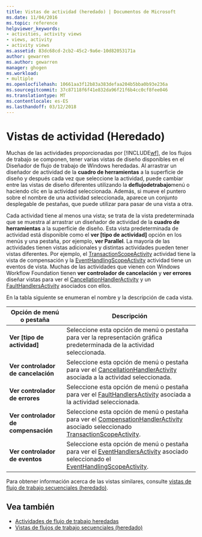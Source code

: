 ```yaml
---
title: Vistas de actividad (heredado) | Documentos de Microsoft
ms.date: 11/04/2016
ms.topic: reference
helpviewer_keywords:
- activities, activity views
- views, activity
- activity views
ms.assetid: 83dc68cd-2cb2-45c2-9a6e-10d82053171a
author: gewarren
ms.author: gewarren
manager: ghogen
ms.workload:
- multiple
ms.openlocfilehash: 10661aa3f12b83a383defaa204b5bba0b93e236a
ms.sourcegitcommit: 37c87118f6f41e832da96f21f6b4cc0cf8fee046
ms.translationtype: MT
ms.contentlocale: es-ES
ms.lasthandoff: 03/12/2018
---
```

# <a name="activity-views-legacy"></a>Vistas de actividad (Heredado)
Muchas de las actividades proporcionadas por [!INCLUDE[wf](../workflow-designer/includes/wf_md.md)], de los flujos de trabajo se componen, tener varias vistas de diseño disponibles en el Diseñador de flujo de trabajo de Windows heredadas. Al arrastrar un diseñador de actividad de la **cuadro de herramientas** a la superficie de diseño y después cada vez que seleccione la actividad, puede cambiar entre las vistas de diseño diferentes utilizando la **deflujodetrabajo**menú o haciendo clic en la actividad seleccionada. Además, si mueve el puntero sobre el nombre de una actividad seleccionada, aparece un conjunto desplegable de pestañas, que puede utilizar para pasar de una vista a otra.

 Cada actividad tiene al menos una vista; se trata de la vista predeterminada que se muestra al arrastrar un diseñador de actividad de la **cuadro de herramientas** a la superficie de diseño. Esta vista predeterminada de actividad está disponible como el **ver [tipo de actividad]** opción en los menús y una pestaña, por ejemplo, **ver Parallel**. La mayoría de las actividades tienen vistas adicionales y distintas actividades pueden tener vistas diferentes. Por ejemplo, el [TransactionScopeActivity](http://go.microsoft.com/fwlink?LinkID=65093) actividad tiene la vista de compensación y la [EventHandlingScopeActivity](http://go.microsoft.com/fwlink?LinkID=65030) actividad tiene un eventos de vista. Muchas de las actividades que vienen con Windows Workflow Foundation tienen **ver controlador de cancelación** y **ver errores** diseñar vistas para ver el [CancellationHandlerActivity](http://go.microsoft.com/fwlink?LinkID=65050) y un [FaultHandlersActivity](http://go.microsoft.com/fwlink?LinkID=65055) asociados con ellos.

 En la tabla siguiente se enumeran el nombre y la descripción de cada vista.

|Opción de menú o pestaña|Descripción|
|----------------------|-----------------|
|**Ver [tipo de actividad]**|Seleccione esta opción de menú o pestaña para ver la representación gráfica predeterminada de la actividad seleccionada.|
|**Ver controlador de cancelación**|Seleccione esta opción de menú o pestaña para ver el [CancellationHandlerActivity](http://go.microsoft.com/fwlink?LinkID=65050) asociada a la actividad seleccionada.|
|**Ver controlador de errores**|Seleccione esta opción de menú o pestaña para ver el [FaultHandlersActivity](http://go.microsoft.com/fwlink?LinkID=65055) asociada a la actividad seleccionada.|
|**Ver controlador de compensación**|Seleccione esta opción de menú o pestaña para ver el [CompensationHandlerActivity](http://go.microsoft.com/fwlink?LinkID=65053) asociado seleccionado [TransactionScopeActivity](http://go.microsoft.com/fwlink?LinkID=65093).|
|**Ver controlador de eventos**|Seleccione esta opción de menú o pestaña para ver el [EventHandlersActivity](http://go.microsoft.com/fwlink?LinkID=65018) asociado seleccionado el [EventHandlingScopeActivity](http://go.microsoft.com/fwlink?LinkID=65030).|

 Para obtener información acerca de las vistas similares, consulte [vistas de flujo de trabajo secuenciales (heredado)](../workflow-designer/sequential-workflow-views-legacy.md).

## <a name="see-also"></a>Vea también

- [Actividades de flujo de trabajo heredadas](../workflow-designer/legacy-workflow-activities.md)
- [Vistas de flujos de trabajo secuenciales (heredado)](../workflow-designer/sequential-workflow-views-legacy.md)